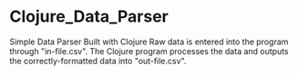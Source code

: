 # Clojure_Data_Parser
Simple Data Parser Built with Clojure
Raw data is entered into the program through "in-file.csv".
The Clojure program processes the data and outputs the correctly-formatted data into "out-file.csv".

